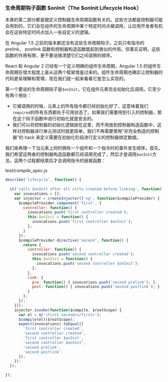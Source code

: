 ### 生命周期钩子函数 $onInit（The $onInit Lifecycle Hook）

本章的第二部分都是跟定义控制器生命周期函数有关的。这些方法都是控制器可能会用到的，它们会在组件的生命周期中某个特定时间点被调用，让应用开发者有机会在这些特定时间点加入一些自定义的逻辑。

在 Angular 1.5 之前的版本都还没有这些生命周期钩子。之前只有指令的 prelink、 postlink 函数和控制器构造函数能起到类似的作用。但事实证明，这些函数的作用有限，更不要说搞清楚它们之间调用的顺序。

React 和 Angular 2 已经有一个定义明确的组件生命周期，Angular 1.5 的组件生命周期在很大程度上是从这两个框架借鉴过来的。组件生命周期也确实让控制器的代码更易理解和管理，现在我们就一起来看看它是怎么实现的。

第一个要说的生命周期钩子是`$onInit`，它在组件元素完全初始化后调用。它至少有两个用处：

- 它被调用的时候，元素上的所有指令都已经初始化好了，这意味着我们`required`的所有东西都处于可用状态了。如果我们需要用到引入的控制器，那在这个钩子函数中进行初始化就是安全的。
- 我们可以将控制器的初始化逻辑放在这里，而不用放到控制器构造函数中，这样对控制器进行单元测试时就更简单。我们不再需要使用“非完全构造的控制器”的 hack 来定义需要在初始化阶段进行定义的控制器绑定数据。

我们来再理一下当元素上同时拥有一个组件和一个指令时的事件发生顺序。首先，我们希望这两者的控制器构造函数都已经调用完成了，然后才是调用`$onInit`方法。这两个过程都结束后才会调用指令的链接函数：

_test/compile_spec.js_

```js
describe('lifecycle', function() {
  
  it('calls $onInit after all ctrls created before linking', function() {
    var invocations = [];
    var injector = createInjector(['ng', function($compileProvider) {
      $compileProvider.component('first', {
        controller: function() {
          invocations.push('first controller created');
          this.$onInit = function() {
            invocations.push('first controller $onInit');
          };
        }
      });
      $compileProvider.directive('second', function() {
        return {
          controller: function() {
            invocations.push('second controller created');
            this.$onInit = function() {
              invocations.push('second controller $onInit');
            };
          },
          link: {
            pre: function() { invocations.push('second prelink'); },
            post: function() { invocations.push('second postlink'); }
          }
        };
      });
    }]);
    injector.invoke(function($compile, $rootScope) {
      var el = $('<first second></first>');
      $compile(el)($rootScope);
      expect(invocations).toEqual([
        'first controller created',
        'second controller created',
        'first controller $onInit',
        'second controller $onInit',
        'second prelink',
        'second postlink'
      ]);
    });
  });

});
```